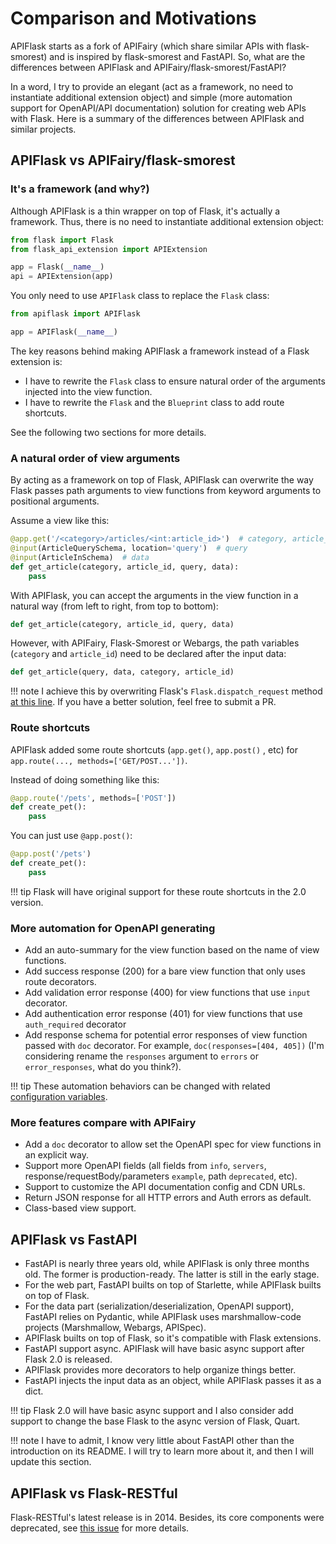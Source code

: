 # Comparison and Motivations

APIFlask starts as a fork of APIFairy (which share similar APIs with flask-smorest)
and is inspired by flask-smorest and FastAPI. So, what are the differences between
APIFlask and APIFairy/flask-smorest/FastAPI?

In a word, I try to provide an elegant (act as a framework, no need to instantiate
additional extension object) and simple (more automation support for OpenAPI/API
documentation) solution for creating web APIs with Flask. Here is a summary of the
differences between APIFlask and similar projects.

## APIFlask vs APIFairy/flask-smorest

### It's a framework (and why?)

Although APIFlask is a thin wrapper on top of Flask, it's actually a framework.
Thus, there is no need to instantiate additional extension object:

```python
from flask import Flask
from flask_api_extension import APIExtension

app = Flask(__name__)
api = APIExtension(app)
```

You only need to use `APIFlask` class to replace the `Flask` class:

```python
from apiflask import APIFlask

app = APIFlask(__name__)
```

The key reasons behind making APIFlask a framework instead of a Flask
extension is:

- I have to rewrite the `Flask` class to ensure natural order of the arguments
injected into the view function.
- I have to rewrite the `Flask` and the `Blueprint` class to add route shortcuts.

See the following two sections for more details.

### A natural order of view arguments

By acting as a framework on top of Flask, APIFlask can overwrite the way Flask 
passes path arguments to view functions from keyword arguments to positional
arguments.

Assume a view like this:

```python
@app.get('/<category>/articles/<int:article_id>')  # category, article_id
@input(ArticleQuerySchema, location='query')  # query
@input(ArticleInSchema)  # data
def get_article(category, article_id, query, data):
    pass
```

With APIFlask, you can accept the arguments in the view function in a natural way
(from left to right, from top to bottom):

```python
def get_article(category, article_id, query, data)
```

However, with APIFairy, Flask-Smorest or Webargs, the path variables
(`category` and `article_id`) need to be declared after the input data:

```python
def get_article(query, data, category, article_id)
```

!!! note
    I achieve this by overwriting Flask's `Flask.dispatch_request` method [at this line](https://github.com/greyli/apiflask/blob/master/apiflask/app.py#L290). If you have a
    better solution, feel free to submit a PR.

### Route shortcuts

APIFlask added some route shortcuts (`app.get()`, `app.post()` , etc) for `app.route(..., methods=['GET/POST...'])`.

Instead of doing something like this:

```python
@app.route('/pets', methods=['POST'])
def create_pet():
    pass
```

You can just use `@app.post()`:

```python
@app.post('/pets')
def create_pet():
    pass
```

!!! tip
    Flask will have original support for these route shortcuts in the 2.0 version.

### More automation for OpenAPI generating

- Add an auto-summary for the view function based on the name of view functions.
- Add success response (200) for a bare view function that only uses route decorators.
- Add validation error response (400) for view functions that use `input` decorator.
- Add authentication error response (401) for view functions that use `auth_required` decorator
- Add response schema for potential error responses of view function passed with `doc` decorator. For example, `doc(responses=[404, 405])` (I'm considering rename the `responses` argument to `errors` or `error_responses`, what do you think?).

!!! tip
    These automation behaviors can be changed with related
    [configuration variables](/configuration).

### More features compare with APIFairy

- Add a `doc` decorator to allow set the OpenAPI spec for view functions in an explicit way.
- Support more OpenAPI fields (all fields from `info`, `servers`, response/requestBody/parameters `example`, path `deprecated`, etc).
- Support to customize the API documentation config and CDN URLs.
- Return JSON response for all HTTP errors and Auth errors as default.
- Class-based view support.

## APIFlask vs FastAPI

- FastAPI is nearly three years old, while APIFlask is only three months old. The former
is production-ready. The latter is still in the early stage.
- For the web part, FastAPI builts on top of Starlette, while APIFlask builts on top of
Flask.
- For the data part (serialization/deserialization, OpenAPI support), FastAPI relies
on Pydantic, while APIFlask uses marshmallow-code projects (Marshmallow, Webargs, APISpec).
- APIFlask builts on top of Flask, so it's compatible with Flask extensions.
- FastAPI support async. APIFlask will have basic async support after Flask 2.0 is released.
- APIFlask provides more decorators to help organize things better.
- FastAPI injects the input data as an object, while APIFlask passes it as a dict.

!!! tip
    Flask 2.0 will have basic async support and I also consider add support to change
    the base Flask to the async version of Flask, Quart.

!!! note
    I have to admit, I know very little about FastAPI other than the introduction
    on its README. I will try to learn more about it, and then I will update this
    section.

## APIFlask vs Flask-RESTful

Flask-RESTful's latest release is in 2014. Besides, its core components were
deprecated, see [this issue](https://github.com/flask-restful/flask-restful/issues/883) for more details.
